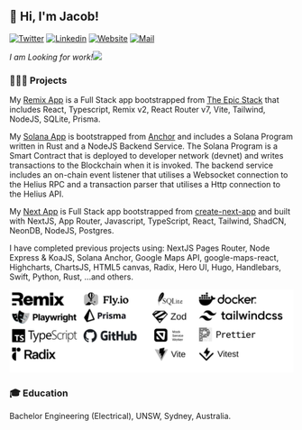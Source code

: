 <h2>👋 Hi,  I'm Jacob!</h2>

[![Twitter](https://img.shields.io/twitter/follow/jacobsilverman?label=Follow)](https://twitter.com/intent/follow?screen_name=jacobsilverman)
[![Linkedin](https://img.shields.io/badge/-LinkedIn-blue?style=flat-square&logo=Linkedin&logoColor=white&link=https://www.linkedin.com/in/jacob-silverman-0a1022242/)](https://www.linkedin.com/in/jacob-silverman-0a1022242/)
[![Website](https://img.shields.io/badge/Website-46a2f1.svg?&style=flat-square&logo=Google-Chrome&logoColor=white&link=https://slvr.mn/)](https://slvr.mn/)
[![Mail](https://img.shields.io/badge/Gmail-D14836?style=for-the-badge&logo=gmail&logoColor=white&link=mailto:jacob@slvr.mn)](mailto:jacob@slvr.mn)

<p><em>I am Looking for work!<img src="https://media.giphy.com/media/WUlplcMpOCEmTGBtBW/giphy.gif" width="30"> 
</em></p>

<h3>👨🏻‍💻 Projects</h3>

My [Remix App](https://github.com/bespy/remix-app) is a Full Stack app bootstrapped from [The Epic Stack](https://www.epicweb.dev/epic-stack) that includes React, Typescript, Remix v2, React Router v7, Vite, Tailwind, NodeJS, SQLite, Prisma.

My [Solana App](https://github.com/bespy/solana-app) is bootstrapped from [Anchor](https://www.anchor-lang.com/docs) and includes a Solana Program written in Rust and a NodeJS Backend Service. The Solana Program is a Smart Contract that is deployed to developer network (devnet) and writes transactions to the Blockchain when it is invoked. The backend service includes an on-chain event listener that utilises a Websocket connection to the Helius RPC and a transaction parser that utilises a Http connection to the Helius API.

My [Next App](https://github.com/bespy/next-app) is Full Stack app bootstrapped from [create-next-app](https://nextjs.org/docs/app/api-reference/cli/create-next-app) and built with NextJS, App Router, Javascript, TypeScript, React, Tailwind, ShadCN, NeonDB, NodeJS, Postgres.

I have completed previous projects using: NextJS Pages Router, Node Express & KoaJS, Solana Anchor, Google Maps API, google-maps-react, Highcharts, ChartsJS, HTML5 canvas, Radix, Hero UI, Hugo, Handlebars, Swift, Python, Rust, ...and others.

<picture>
    <source media="(prefers-color-scheme: dark)" srcset="https://github.com/bespy/gh-assets/blob/main/remix-app-01-dark.svg">
    <img alt="Svg changing depending on mode. Light: 'So light!' Dark: 'So dark!'" src="https://github.com/bespy/gh-assets/blob/main/remix-app-01-light.svg">
  </picture>

<h3>🎓 Education</h3>

Bachelor Engineering (Electrical), UNSW, Sydney, Australia.
